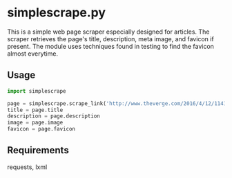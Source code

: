 # simplescrape.py

This is a simple web page scraper especially designed for articles. The scraper retrieves the page's title, description, meta image, and favicon if present. The module uses techniques found in testing to find the favicon almost everytime.

## Usage
```python
import simplescrape

page = simplescrape.scrape_link('http://www.theverge.com/2016/4/12/11416122/there-will-be-a-bot-for-everything')
title = page.title
description = page.description
image = page.image
favicon = page.favicon
```

## Requirements
requests, lxml

